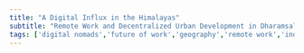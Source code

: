 ```yaml
---
title: "A Digital Influx in the Himalayas"
subtitle: "Remote Work and Decentralized Urban Development in Dharamsala, India"
tags: ['digital nomads','future of work','geography','remote work','india','co-living','ghoomakad','dharamsala','mcleod ganj']
---
```

